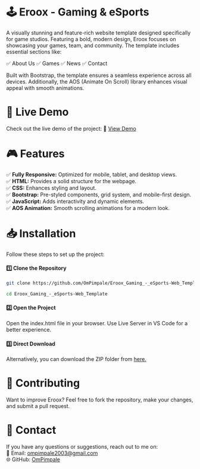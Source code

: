 # 🕹️ Eroox - Gaming & eSports

A visually stunning and feature-rich website template designed specifically for game studios. Featuring a bold, modern design, Eroox focuses on showcasing your games, team, and community. The template includes essential sections like:

✅ About Us
✅ Games
✅ News
✅ Contact

Built with Bootstrap, the template ensures a seamless experience across all devices. Additionally, the AOS (Animate On Scroll) library enhances visual appeal with smooth animations.

# 🚀 Live Demo

Check out the live demo of the project:
🔗 <a href="https://ompimpale.github.io/Eroox_Gaming_-_eSports-Web_Template/">View Demo</a>

# 🎮 Features

✅ <strong>Fully Responsive:</strong> Optimized for mobile, tablet, and desktop views.
<br/>
✅ <strong>HTML:</strong> Provides a solid structure for the webpage.
<br/>
✅ <strong>CSS:</strong> Enhances styling and layout.
<br/>
✅ <strong>Bootstrap:</strong> Pre-styled components, grid system, and mobile-first design.
<br/>
✅ <strong>JavaScript:</strong> Adds interactivity and dynamic elements.
<br/>
✅ <strong>AOS Animation:</strong> Smooth scrolling animations for a modern look.

# 📥 Installation

Follow these steps to set up the project:

#### 1️⃣ Clone the Repository

```sh
git clone https://github.com/OmPimpale/Eroox_Gaming_-_eSports-Web_Template.git
```
```sh
cd Eroox_Gaming_-_eSports-Web_Template
```

#### 2️⃣ Open the Project

Open the index.html file in your browser.
Use Live Server in VS Code for a better experience.

#### 3️⃣ Direct Download

Alternatively, you can download the ZIP folder from <a href="https://github.com/OmPimpale/Eroox_Gaming_-_eSports-Web_Template.git">here.</a>

# 🤝 Contributing

Want to improve Eroox? Feel free to fork the repository, make your changes, and submit a pull request.

# 📧 Contact

If you have any questions or suggestions, reach out to me on:
<br/>
📩 Email: ompimpale2003@gmail.com
<br/>
🌐 GitHub: <a href="https://github.com/OmPimpale">OmPimpale</a>
